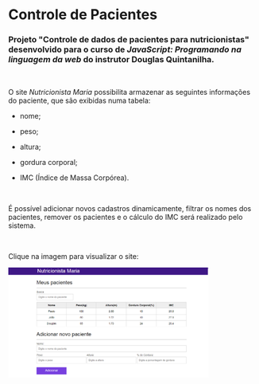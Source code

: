 # Controle de Pacientes

### Projeto "Controle de dados de pacientes para nutricionistas" desenvolvido para o curso de *JavaScript: Programando na linguagem da web* do instrutor Douglas Quintanilha. 


&nbsp;

O site *Nutricionista Maria* possibilita armazenar as seguintes informações do paciente, que são exibidas numa tabela: 

* nome;

* peso; 

* altura;

* gordura corporal;

* IMC (Índice de Massa Corpórea).


&nbsp;

É possível adicionar novos cadastros dinamicamente, filtrar os nomes dos pacientes, remover os pacientes e o cálculo do IMC será realizado pelo sistema.


&nbsp;

Clique na imagem para visualizar o site:


[<img src="image/site.png" alt="Foto do site controle de pacientes" width="80%"/>](https://controle-de-pacientes.claudinha.repl.co/)




